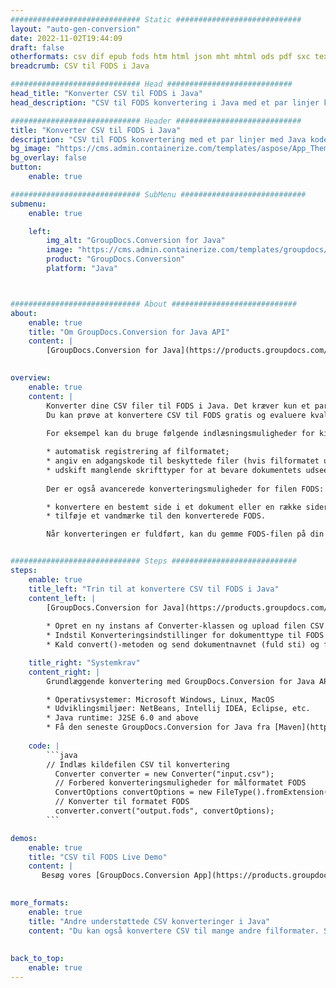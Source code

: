```yaml
---
############################# Static ############################
layout: "auto-gen-conversion"
date: 2022-11-02T19:44:09
draft: false
otherformats: csv dif epub fods htm html json mht mhtml ods pdf sxc tex tsv xlam xls xlsb xlsm xlsx xlt xltm xltx xml xps
breadcrumb: CSV til FODS i Java

############################# Head ############################
head_title: "Konverter CSV til FODS i Java"
head_description: "CSV til FODS konvertering i Java med et par linjer kode. Konverter over 160 filformater ved hjælp af GroupDocs dokumentkonverterings-API for Java"

############################# Header ############################
title: "Konverter CSV til FODS i Java"
description: "CSV til FODS konvertering med et par linjer med Java kode"
bg_image: "https://cms.admin.containerize.com/templates/aspose/App_Themes/V3/images/bg/header1.png"
bg_overlay: false
button:
    enable: true

############################# SubMenu ############################
submenu:
    enable: true

    left:
        img_alt: "GroupDocs.Conversion for Java"
        image: "https://cms.admin.containerize.com/templates/groupdocs/images/product-logos/90x90-noborder/groupdocs-conversion-java.png"
        product: "GroupDocs.Conversion"
        platform: "Java"



############################# About ############################
about:
    enable: true
    title: "Om GroupDocs.Conversion for Java API"
    content: |
        [GroupDocs.Conversion for Java](https://products.groupdocs.com/conversion/java/) er en avanceret filformatkonverterings-API til konvertering mellem populære billed- og dokumentformater såsom Microsoft Office, OpenDocument, PDF, HTML, e-mail, CAD. og meget mere med blot et par linjer kode. Den native API registrerer automatisk formaterne af de originale dokumenter og tilbyder mange muligheder for at tilpasse de konverterede dokumenter. Sammen med funktionen til at udtrække information fra et dokument, understøtter den også caching af konverteringsresultaterne til den lokale disk som standard. Enhver form for cachelagring kan dog understøttes ved at implementere de passende grænseflader - Amazon S3, Dropbox, Google Drive, Windows Azure, Reddis eller andre.
    

overview:
    enable: true
    content: |
        Konverter dine CSV filer til FODS i Java. Det kræver kun et par linjer med Java kode på enhver platform efter eget valg, såsom Windows, Linux, macOS.
        Du kan prøve at konvertere CSV til FODS gratis og evaluere kvaliteten af ​​konverteringsresultaterne. Sammen med simple filkonverteringsscripts kan du prøve mere sofistikerede muligheder for at indlæse CSV-kildefilen og gemme FODS-outputtet. 
        
        For eksempel kan du bruge følgende indlæsningsmuligheder for kilden CSV:

        * automatisk registrering af filformatet;
        * angiv en adgangskode til beskyttede filer (hvis filformatet understøtter det);
        * udskift manglende skrifttyper for at bevare dokumentets udseende.
        
        Der er også avancerede konverteringsmuligheder for filen FODS:

        * konvertere en bestemt side i et dokument eller en række sider;
        * tilføje et vandmærke til den konverterede FODS.

        Når konverteringen er fuldført, kan du gemme FODS-filen på din lokale filsti eller på et tredjepartslager såsom FTP, Amazon S3, Google Drive, Dropbox osv. Bemærk venligst - for at konvertere CSV til FODS, behøver du ikke installere yderligere software, såsom MS Office, Open Office, Adobe Acrobat Reader osv.


############################# Steps ############################
steps:
    enable: true
    title_left: "Trin til at konvertere CSV til FODS i Java"
    content_left: |
        [GroupDocs.Conversion for Java](https://products.groupdocs.com/conversion/java/) giver udviklere mulighed for nemt at konvertere CSV fil til FODS med et par linjer kode.
        
        * Opret en ny instans af Converter-klassen og upload filen CSV med den fulde sti
        * Indstil Konverteringsindstillinger for dokumenttype til FODS
        * Kald convert()-metoden og send dokumentnavnet (fuld sti) og formatet (FODS) som en parameter

    title_right: "Systemkrav"
    content_right: |
        Grundlæggende konvertering med GroupDocs.Conversion for Java API kan udføres med blot et par linjer kode. Vores API'er understøttes på alle større platforme og operativsystemer. Før du udfører koden nedenfor, skal du sørge for, at du har følgende forudsætninger installeret på dit system.

        * Operativsystemer: Microsoft Windows, Linux, MacOS
        * Udviklingsmiljøer: NetBeans, Intellij IDEA, Eclipse, etc.
        * Java runtime: J2SE 6.0 and above
        * Få den seneste GroupDocs.Conversion for Java fra [Maven](https://repository.groupdocs.com/webapp/#/artifacts/browse/tree/General/repo/com/groupdocs/groupdocs-conversion)
         
    code: |
        ```java    
        // Indlæs kildefilen CSV til konvertering
          Converter converter = new Converter("input.csv");
          // Forbered konverteringsmuligheder for målformatet FODS
          ConvertOptions convertOptions = new FileType().fromExtension("fods").getConvertOptions();
          // Konverter til formatet FODS
          converter.convert("output.fods", convertOptions);
        ```

demos:
    enable: true
    title: "CSV til FODS Live Demo"
    content: |
       Besøg vores [GroupDocs.Conversion App](https://products.groupdocs.app/conversion/family) websted, og prøv CSV til FODS konvertering nu. Den gratis demo har følgende fordele
          

more_formats:
    enable: true
    title: "Andre understøttede CSV konverteringer i Java"
    content: "Du kan også konvertere CSV til mange andre filformater. Se venligst listen nedenfor."
       
       
back_to_top:
    enable: true
---
```


